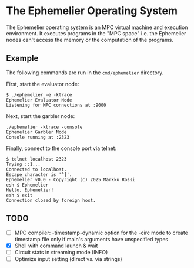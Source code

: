 # The Ephemelier Operating System

The Ephemelier operating system is an MPC virtual machine and
execution environment. It executes programs in the "MPC space"
i.e. the Ephemelier nodes can't access the memory or the computation
of the programs.

## Example

The following commands are run in the `cmd/ephemelier` directory.

First, start the evaluator node:

``` shell
$ ./ephemelier -e -ktrace
Ephemelier Evaluator Node
Listening for MPC connections at :9000
```

Next, start the garbler node:

``` shell
./ephemelier -ktrace -console
Ephemelier Garbler Node
Console running at :2323
```

Finally, connect to the console port via telnet:

``` shell
$ telnet localhost 2323
Trying ::1...
Connected to localhost.
Escape character is '^]'.
Ephemelier v0.0 - Copyright (c) 2025 Markku Rossi
esh $ Ephemelier
Hello, Ephemelier!
esh $ exit
Connection closed by foreign host.
```

## TODO

 - [ ] MPC compiler: -timestamp-dynamic option for the -circ mode to
       create timestamp file only if main's arguments have unspecified
       types
 - [x] Shell with command launch & wait
 - [ ] Circuit stats in streaming mode (INFO)
 - [ ] Optimize input setting (direct vs. via strings)
